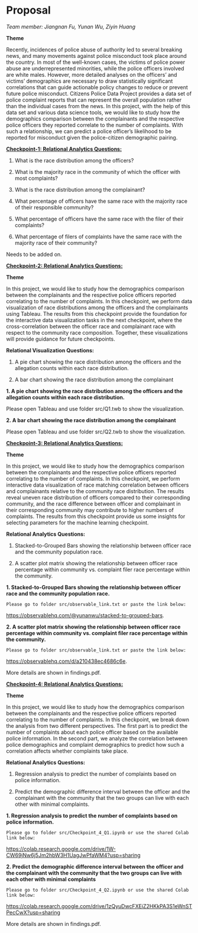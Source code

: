 # **Proposal**

*Team member: Jiangnan Fu, Yunan Wu, Ziyin Huang*

**Theme**

Recently, incidences of police abuse of authority led to several breaking news, and many
movements against police misconduct took place around the country. In most of the well-known
cases, the victims of police power abuse are underrepresented minorities, while the police officers
involved are white males. However, more detailed analyses on the officers’ and victims’
demographics are necessary to draw statistically significant correlations that can guide actionable
policy changes to reduce or prevent future police misconduct. Citizens Police Data Project
provides a data set of police complaint reports that can represent the overall population rather
than the individual cases from the news. In this project, with the help of this data set and various
data science tools, we would like to study how the demographics comparison between the
complainants and the respective police officers they reported correlate to the number of
complaints. With such a relationship, we can predict a police officer’s likelihood to be reported for
misconduct given the police-citizen demographic pairing.

**[Checkpoint-1: Relational Analytics Questions:](https://github.com/Northwestern-Data-Sci-Seminar/Invisible-Institute-Chicago-Reporter-Collaboration-Public/tree/master/The%20Powerful%20Turtles/checkpoint-1)**

1. What is the race distribution among the officers? 

2. What is the majority race in the community of which the officer with most complaints? 

3. What is the race distribution among the complainant? 

4. What percentage of officers have the same race with the majority race of their responsible community? 

5. What percentage of officers have the same race with the filer of their complaints? 

6. What percentage of filers of complaints have the same race with the majority race of their community? 

Needs to be added on. 



**[Checkpoint-2: Relational Analytics Questions:](https://github.com/Northwestern-Data-Sci-Seminar/Invisible-Institute-Chicago-Reporter-Collaboration-Public/tree/master/The%20Powerful%20Turtles/checkpoint-2)**

**Theme**

In this project, we would like to study how the demographics comparison between the complainants and the respective police officers reported correlating to the number of complaints. In this checkpoint, we perform data visualization of race distributions among the officers and the complainants using Tableau. The results from this checkpoint provide the foundation for the interactive data visualization tasks in the next checkpoint, where the cross-correlation between the officer race and complainant race with respect to the community race composition. Together, these visualizations will provide guidance for future checkpoints.


**Relational Visualization Questions:**

1. A pie chart showing the race distribution among the officers and the allegation counts within each race distribution.


2. A bar chart showing the race distribution among the complainant



**1. A pie chart showing the race distribution among the officers and the allegation counts within each race distribution.**

  Please open Tableau and use folder src/Q1.twb to show the visualization.




**2. A bar chart showing the race distribution among the complainant**

  Please open Tableau and use folder src/Q2.twb to show the visualization.

**[Checkpoint-3: Relational Analytics Questions:](https://github.com/Northwestern-Data-Sci-Seminar/Invisible-Institute-Chicago-Reporter-Collaboration-Public/tree/master/The%20Powerful%20Turtles/checkpoint-3)**

**Theme**

In this project, we would like to study how the demographics comparison between the complainants and the respective police officers reported correlating to the number of complaints. In this checkpoint, we perform interactive data visualization of race matching correlation between officers and complainants relative to the community race distribution. The results reveal uneven race distribution of officers compared to their corresponding community, and the race difference between officer and complainant in their corresponding community may contribute to higher numbers of complaints. The results from this checkpoint provide us some insights for selecting parameters for the machine learning checkpoint.

**Relational Analytics Questions:**

1. Stacked-to-Grouped Bars showing the relationship between officer race and the community population race. 

2. A scatter plot matrix showing the relationship between officer race percentage within community vs. complaint filer race percentage within the community. 


**1. Stacked-to-Grouped Bars showing the relationship between officer race and the community population race.**

    Please go to folder src/observable_link.txt or paste the link below:

https://observablehq.com/@yunanwu/stacked-to-grouped-bars.


**2. A scatter plot matrix showing the relationship between officer race percentage within community vs. complaint filer race percentage within the community.**

    Please go to folder src/observable_link.txt or paste the link below:

https://observablehq.com/d/a210438ec4686c6e. 


More details are shown in findings.pdf.

**[Checkpoint-4: Relational Analytics Questions:](https://github.com/Northwestern-Data-Sci-Seminar/Invisible-Institute-Chicago-Reporter-Collaboration-Public/tree/master/The%20Powerful%20Turtles/checkpoint-4)**

**Theme**

In this project, we would like to study how the demographics comparison between the complainants and the respective police officers reported correlating to the number of complaints. In this checkpoint, we break down the analysis from two different perspectives. The first part is to predict the number of complaints about each police officer based on the available police information. In the second part, we analyze the correlation between police demographics and complaint demographics to predict how such a correlation affects whether complaints take place.

**Relational Analytics Questions:**

1. Regression analysis to predict the number of complaints based on police information.

2. Predict the demographic difference interval between the officer and the complainant with the community that the two groups can live with each other with minimal complaints.


**1. Regression analysis to predict the number of complaints based on police information.**

    Please go to folder src/Checkpoint_4_Q1.ipynb or use the shared Colab link below:

https://colab.research.google.com/drive/1W-CW69jNw6j5Jm2hbW3H1UagJwPfaWM4?usp=sharing

**2. Predict the demographic difference interval between the officer and the complainant with the community that the two groups can live with each other with minimal complaints**

    Please go to folder src/Checkpoint_4_Q2.ipynb or use the shared Colab link below:

https://colab.research.google.com/drive/1zQyuDwcFXEiZ2HKkPA3S1eWnSTPecCwX?usp=sharing 


More details are shown in findings.pdf.
